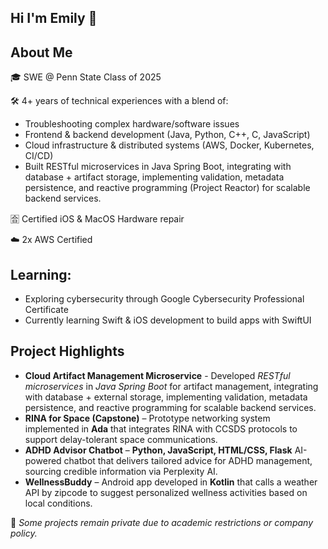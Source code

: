 ## Hi I'm Emily 👋

## About Me
🎓 SWE @ Penn State Class of 2025

🛠️ 4+ years of technical experiences with a blend of:
- Troubleshooting complex hardware/software issues
- Frontend & backend development (Java, Python, C++, C, JavaScript)
- Cloud infrastructure & distributed systems (AWS, Docker, Kubernetes, CI/CD)
- Built RESTful microservices in Java Spring Boot, integrating with database + artifact storage, implementing validation, metadata persistence, and reactive programming (Project Reactor) for scalable backend services.

🈴 Certified iOS & MacOS Hardware repair

☁️ 2x AWS Certified

## Learning:
- Exploring cybersecurity through Google Cybersecurity Professional Certificate
- Currently learning Swift & iOS development to build apps with SwiftUI  

## Project Highlights
- **Cloud Artifact Management Microservice** - Developed *RESTful microservices* in *Java Spring Boot* for artifact management, integrating with database + external storage, implementing validation, metadata persistence, and reactive programming for scalable backend services.
- **RINA for Space (Capstone)** – Prototype networking system implemented in **Ada** that integrates RINA with CCSDS protocols to support delay-tolerant space communications.  
- **ADHD Advisor Chatbot** – **Python, JavaScript, HTML/CSS, Flask** AI-powered chatbot that delivers tailored advice for ADHD management, sourcing credible information via Perplexity AI.  
- **WellnessBuddy** – Android app developed in **Kotlin** that calls a weather API by zipcode to suggest personalized wellness activities based on local conditions.  

📌 *Some projects remain private due to academic restrictions or company policy.*

